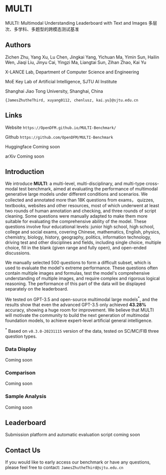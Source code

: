 # MULTI

MULTI: Multimodal Understanding Leaderboard with Text and Images
多层次、多学科、多题型的跨模态测试基准

## Authors

Zichen Zhu, Yang Xu, Lu Chen, Jingkai Yang, Yichuan Ma, Yimin Sun, Hailin Wen, Jiaqi Liu, Jinyu Cai, Yingzi Ma, Liangtai Sun, Zihan Zhao, Kai Yu

X-LANCE Lab, Department of Computer Science and Engineering

MoE Key Lab of Artificial Intelligence, SJTU AI Institute

Shanghai Jiao Tong University, Shanghai, China

`{JamesZhutheThird, xuyang0112, chenlusz, kai.yu}@sjtu.edu.cn`

## Links

Website `https://OpenDFM.github.io/MULTI-Benchmark/`

Github `https://github.com/OpenDFM/MULTI-Benchmark`

Huggingface Coming soon

arXiv Coming soon

## Introduction

We introduce **MULTI**: a multi-level, multi-disciplinary, and multi-type cross-modal test benchmark, aimed at evaluating the performance of multimodal generative large models under different conditions and scenarios. We collected and annotated more than 18K questions from exams， quizzes, textbooks, websites and other resources, most of which underwent at least two rounds of human annotation and checking, and three rounds of script cleaning. Some questions were manually adapted to make them more suitable for evaluating the comprehensive ability of the model. These questions involve four educational levels: junior high school, high school, college and social exams, covering Chinese, mathematics, English, physics, chemistry, biology, history, geography, politics, information technology, driving test and other disciplines and fields, including single choice, multiple choice, fill in the blank (given range and fully open), and open-ended discussions.

We manually selected 500 questions to form a difficult subset, which is used to evaluate the model's extreme performance. These questions often contain multiple images and formulas, test the model's comprehensive understanding of multiple images, and require complex and rigorous logical reasoning. The performance of this part of the data will be displayed separately on the leaderboard.

We tested on GPT-3.5 and open-source multimodal large models$^*$, and the results show that even the advanced GPT-3.5 only achieved **43.28%** accuracy, showing a huge room for improvement. We believe that MULTI will motivate the community to build the next generation of multimodal foundation models, to achieve expert-level artificial general intelligence.

$^*$ Based on `v0.3.0-20231115` version of the data, tested on SC/MC/FIB three question types.

### Data Display

Coming soon

### Comparison

Coming soon

### Sample Analysis

Coming soon

## Leaderboard

Submission platform and automatic evaluation script coming soon

## Contact Us

If you would like to early access our benchmark or have any questions, please feel free to contact: `JamesZhutheThird@sjtu.edu.cn`
